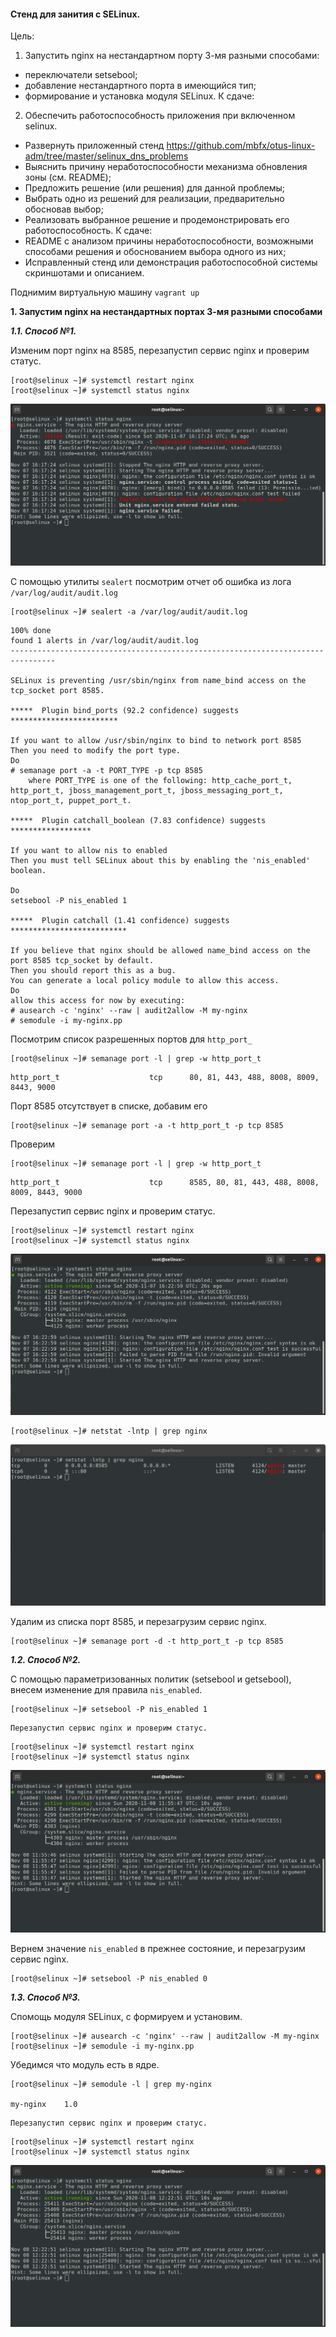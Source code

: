 #### Стенд для занития с SELinux.

Цель: 
1. Запустить nginx на нестандартном порту 3-мя разными способами:
- переключатели setsebool;
- добавление нестандартного порта в имеющийся тип;
- формирование и установка модуля SELinux.
К сдаче:

2. Обеспечить работоспособность приложения при включенном selinux.
- Развернуть приложенный стенд
https://github.com/mbfx/otus-linux-adm/tree/master/selinux_dns_problems
- Выяснить причину неработоспособности механизма обновления зоны (см. README);
- Предложить решение (или решения) для данной проблемы;
- Выбрать одно из решений для реализации, предварительно обосновав выбор;
- Реализовать выбранное решение и продемонстрировать его работоспособность.
К сдаче:
- README с анализом причины неработоспособности, возможными способами решения и обоснованием выбора одного из них;
- Исправленный стенд или демонстрация работоспособной системы скриншотами и описанием.

Поднимим виртуальную машину `vagrant up`

**1. Запустим nginx на нестандартных портах 3-мя разными способами**

***1.1. Способ №1.***

Изменим порт nginx на 8585, перезапустип сервис nginx и проверим статус.

```
[root@selinux ~]# systemctl restart nginx
[root@selinux ~]# systemctl status nginx
```

![alt text](screenshots/17-1.png)

С помощью утилиты `sealert` посмотрим отчет об ошибка из лога `/var/log/audit/audit.log`

```
[root@selinux ~]# sealert -a /var/log/audit/audit.log
```
```
100% done
found 1 alerts in /var/log/audit/audit.log
--------------------------------------------------------------------------------

SELinux is preventing /usr/sbin/nginx from name_bind access on the tcp_socket port 8585.

*****  Plugin bind_ports (92.2 confidence) suggests   ************************

If you want to allow /usr/sbin/nginx to bind to network port 8585
Then you need to modify the port type.
Do
# semanage port -a -t PORT_TYPE -p tcp 8585
    where PORT_TYPE is one of the following: http_cache_port_t, http_port_t, jboss_management_port_t, jboss_messaging_port_t, ntop_port_t, puppet_port_t.

*****  Plugin catchall_boolean (7.83 confidence) suggests   ******************

If you want to allow nis to enabled
Then you must tell SELinux about this by enabling the 'nis_enabled' boolean.

Do
setsebool -P nis_enabled 1

*****  Plugin catchall (1.41 confidence) suggests   **************************

If you believe that nginx should be allowed name_bind access on the port 8585 tcp_socket by default.
Then you should report this as a bug.
You can generate a local policy module to allow this access.
Do
allow this access for now by executing:
# ausearch -c 'nginx' --raw | audit2allow -M my-nginx
# semodule -i my-nginx.pp
```

Посмотрим список разрешенных портов для `http_port_`
```
[root@selinux ~]# semanage port -l | grep -w http_port_t
```
```
http_port_t                    tcp      80, 81, 443, 488, 8008, 8009, 8443, 9000
```
Порт 8585 отсутствует в списке, добавим его
```
[root@selinux ~]# semanage port -a -t http_port_t -p tcp 8585
```
Проверим
```
[root@selinux ~]# semanage port -l | grep -w http_port_t
```
```
http_port_t                    tcp      8585, 80, 81, 443, 488, 8008, 8009, 8443, 9000
```

Перезапустип сервис nginx и проверим статус.
```
[root@selinux ~]# systemctl restart nginx
[root@selinux ~]# systemctl status nginx
```
![alt text](screenshots/17-2.png)
```
[root@selinux ~]# netstat -lntp | grep nginx
```
![alt text](screenshots/17-3.png)

Удалим из списка порт 8585, и перезагрузим сервис nginx.
```
[root@selinux ~]# semanage port -d -t http_port_t -p tcp 8585
```
***1.2. Способ №2.***

С помощью параметризованных политик (setsebool и getsebool), внесем изменение для правила `nis_enabled`.

```
[root@selinux ~]# setsebool -P nis_enabled 1
```
```
Перезапустип сервис nginx и проверим статус.
```
```
[root@selinux ~]# systemctl restart nginx
[root@selinux ~]# systemctl status nginx
```
![alt text](screenshots/17-4.png)

Вернем значение `nis_enabled` в прежнее состояние, и перезагрузим сервис nginx.
```
[root@selinux ~]# setsebool -P nis_enabled 0
```

***1.3. Способ №3.***

Спомощь модуля SELinux, с формируем и установим.

```
[root@selinux ~]# ausearch -c 'nginx' --raw | audit2allow -M my-nginx
[root@selinux ~]# semodule -i my-nginx.pp
```
Убедимся что модуль есть в ядре.
```
[root@selinux ~]# semodule -l | grep my-nginx

my-nginx	1.0
```
```
Перезапустип сервис nginx и проверим статус.
```
```
[root@selinux ~]# systemctl restart nginx
[root@selinux ~]# systemctl status nginx
```
![alt text](screenshots/17-5.png)


